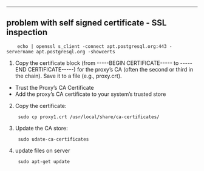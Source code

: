 -----------------------------------------------------
problem with self signed certificate - SSL inspection
-----------------------------------------------------

        echo | openssl s_client -connect apt.postgresql.org:443 -servername apt.postgresql.org -showcerts

1. Copy the certificate block (from -----BEGIN CERTIFICATE----- to -----END CERTIFICATE-----) for the proxy’s CA (often the second or third in the chain). Save it to a file (e.g., proxy.crt).

* Trust the Proxy’s CA Certificate
* Add the proxy’s CA certificate to your system’s trusted store
2. Copy the certificate:

        sudo cp proxy1.crt /usr/local/share/ca-certificates/

3. Update the CA store:

        sudo udate-ca-certificates

4. update files on server

        sudo apt-get update